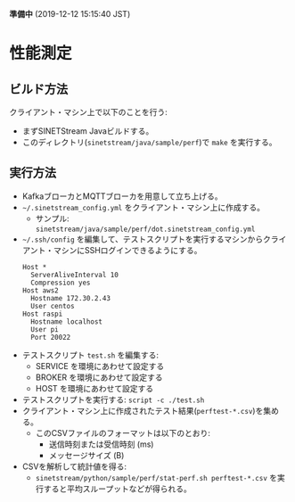 **準備中** (2019-12-12 15:15:40 JST)

# 性能測定

## ビルド方法

クライアント・マシン上で以下のことを行う:

- まずSINETStream Javaビルドする。
- このディレクトリ(`sinetstream/java/sample/perf`)で `make` を実行する。

## 実行方法

- KafkaブローカとMQTTブローカを用意して立ち上げる。
- `~/.sinetstream_config.yml` をクライアント・マシン上に作成する。
    - サンプル: `sinetstream/java/sample/perf/dot.sinetstream_config.yml`
- `~/.ssh/config` を編集して、テストスクリプトを実行するマシンからクライアント・マシンにSSHログインできるようにする。
  ```
  Host *
    ServerAliveInterval 10
    Compression yes
  Host aws2
    Hostname 172.30.2.43
    User centos
  Host raspi
    Hostname localhost
    User pi
    Port 20022
  ```
- テストスクリプト `test.sh` を編集する:
    - SERVICE を環境にあわせて設定する
    - BROKER を環境にあわせて設定する
    - HOST を環境にあわせて設定する
- テストスクリプトを実行する: `script -c ./test.sh`
- クライアント・マシン上に作成されたテスト結果(`perftest-*.csv`)を集める。
    - このCSVファイルのフォーマットは以下のとおり:
        - 送信時刻または受信時刻 (ms)
        - メッセージサイズ (B)
- CSVを解析して統計値を得る:
    - `sinetstream/python/sample/perf/stat-perf.sh perftest-*.csv` を実行すると平均スループットなどが得られる。
